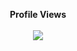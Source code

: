 <p align="center"> 
  <b>Profile Views</b><br/><br/>
  <img src="https://profile-counter.glitch.me/michaelsribeiro/count.svg" />
</p>
